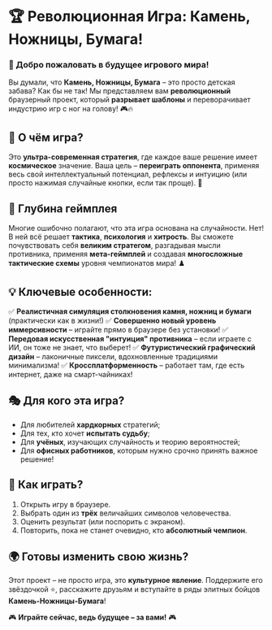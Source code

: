 # 🏆 Революционная Игра: Камень, Ножницы, Бумага!

### 🚀 Добро пожаловать в будущее игрового мира!

Вы думали, что **Камень, Ножницы, Бумага** – это просто детская забава? Как бы не так! Мы представляем вам **революционный** браузерный проект, который **разрывает шаблоны** и переворачивает индустрию игр с ног на голову! 🎮🔥

## 🎯 О чём игра?

Это **ультра-современная стратегия**, где каждое ваше решение имеет **космическое** значение. Ваша цель – **переиграть оппонента**, применяя весь свой интеллектуальный потенциал, рефлексы и интуицию (или просто нажимая случайные кнопки, если так проще). 🤯

## 🧠 Глубина геймплея

Многие ошибочно полагают, что эта игра основана на случайности. Нет! В ней всё решает **тактика**, **психология** и **хитрость**. Вы сможете почувствовать себя **великим стратегом**, разгадывая мысли противника, применяя **мета-геймплей** и создавая **многосложные тактические схемы** уровня чемпионатов мира! ♟️

## 💡 Ключевые особенности:

✅ **Реалистичная симуляция столкновения камня, ножниц и бумаги** (практически как в жизни!)
✅ **Совершенно новый уровень иммерсивности** – играйте прямо в браузере без установки!
✅ **Передовая искусственная "интуиция" противника** – если играете с ИИ, он тоже не знает, что выберет!
✅ **Футуристический графический дизайн** – лаконичные пиксели, вдохновленные традициями минимализма!
✅ **Кроссплатформенность** – работает там, где есть интернет, даже на смарт-чайниках!

## 🎭 Для кого эта игра?

- Для любителей **хардкорных** стратегий;
- Для тех, кто хочет **испытать судьбу**;
- Для **учёных**, изучающих случайность и теорию вероятностей;
- Для **офисных работников**, которым нужно срочно принять важное решение!

## 🎲 Как играть?

1. Открыть игру в браузере.
2. Выбрать один из **трёх** величайших символов человечества.
3. Оценить результат (или поспорить с экраном).
4. Повторить, пока не станет очевидно, кто **абсолютный чемпион**.

## 🌍 Готовы изменить свою жизнь?

Этот проект – не просто игра, это **культурное явление**. Поддержите его звёздочкой ⭐, расскажите друзьям и вступайте в ряды элитных бойцов **Камень-Ножницы-Бумага**!

🎮 **Играйте сейчас, ведь будущее – за вами!** 🎮
